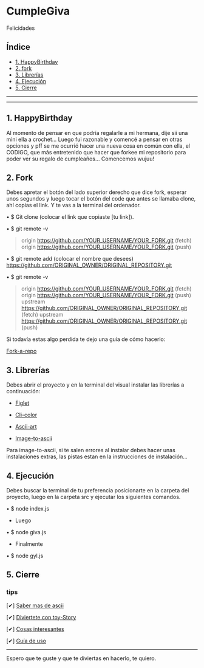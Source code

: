 # CumpleGiva
Felicidades

## Índice

* [1. HappyBirthday](#1-happyBirthday)
* [2. fork](#2-fork)
* [3. Librerías](#3-librerias)
* [4. Ejecución](#4-ejecución)
* [5. Cierre](#5-cierre)

***
***

## 1. HappyBirthday

 Al momento de pensar en que podría regalarle a mi hermana, dije sii una mini ella a crochet... Luego fui razonable y comencé a pensar en otras opciones y pff se me ocurrió hacer una nueva cosa en común con ella, el CODIGO, que más entretenido que hacer que forkee mi repositorio para poder ver su regalo de cumpleaños…
Comencemos wujuu!

## 2. Fork

Debes apretar el botón del lado superior derecho que dice fork, esperar unos segundos y luego tocar el botón del code que antes se llamaba clone, ahí copias el link. Y te vas a la terminal del ordenador.

•   $ Git clone (colocar el link que copiaste [tu link]).

•	$ git remote -v
> origin  https://github.com/YOUR_USERNAME/YOUR_FORK.git (fetch)
> origin  https://github.com/YOUR_USERNAME/YOUR_FORK.git (push)

•	$ git remote add (colocar el nombre que desees) https://github.com/ORIGINAL_OWNER/ORIGINAL_REPOSITORY.git

•	$ git remote -v
> origin    https://github.com/YOUR_USERNAME/YOUR_FORK.git (fetch)
> origin    https://github.com/YOUR_USERNAME/YOUR_FORK.git (push)
> upstream  https://github.com/ORIGINAL_OWNER/ORIGINAL_REPOSITORY.git (fetch)
> upstream  https://github.com/ORIGINAL_OWNER/ORIGINAL_REPOSITORY.git (push)

Si todavía estas algo perdida te dejo una guía de cómo hacerlo:

[Fork-a-repo](https://docs.github.com/en/github/getting-started-with-github/fork-a-repo)

## 3. Librerías

Debes abrir el proyecto y en la terminal del visual instalar las librerías a continuación:

- [Figlet](https://www.npmjs.com/package/figlet)

- [Cli-color](https://www.npmjs.com/package/cli-color)

- [Ascii-art](https://www.npmjs.com/package/ascii-art)

- [Image-to-ascii](https://www.npmjs.com/package/image-to-ascii#)

Para image-to-ascii, si te salen errores al instalar debes hacer unas instalaciones extras, las pistas estan en la instrucciones de instalación... 

## 4. Ejecución 

Debes buscar la terminal de tu preferencia posicionarte en la carpeta del proyecto, luego en la carpeta src y ejecutar los siguientes comandos.

•   $ node index.js 

- Luego

•   $ node giva.js

- Finalmente
  
•   $ node gyl.js


## 5. Cierre   

### tips

[✔] [Saber mas de ascii](https://es.wikipedia.org/wiki/ASCII)

[✔] [Diviertete con toy-Story](https://www.asciiart.eu/movies/toy-story)

[✔] [Cosas interesantes](https://elcodigoascii.com.ar)

[✔] [Guía de uso](https://www.youtube.com/watch?v=NQ5KR5TqUwE)

***
Espero que te guste y que te diviertas en hacerlo, te quiero.